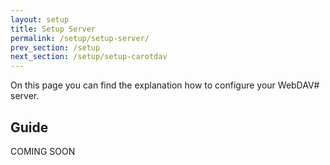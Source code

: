 ```yaml
---
layout: setup
title: Setup Server
permalink: /setup/setup-server/
prev_section: /setup
next_section: /setup/setup-carotdav
---
```


On this page you can find the explanation how to configure your WebDAV# server.

## Guide ##

COMING SOON